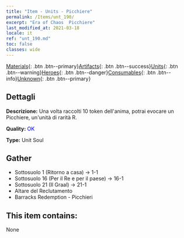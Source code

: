 ```yaml
---
title: "Item - Units - Picchiere"
permalink: /Items/unt_190/
excerpt: "Era of Chaos  Picchiere"
last_modified_at: 2021-03-18
locale: it
ref: "unt_190.md"
toc: false
classes: wide
---
```

 [Materials](/it/Items/){: .btn .btn--primary}[Artifacts](/it/Items/Artifacts/){: .btn .btn--success}[Units](/it/Items/Units/){: .btn .btn--warning}[Heroes](/it/Items/Heroes/){: .btn .btn--danger}[Consumables](/it/Items/Consumables/){: .btn .btn--info}[Unknown](/it/Items/Unknown/){: .btn .btn--primary}

## Dettagli
 **Descrizione:** Una volta raccolti 10 token dell'anima, potrai evocare un Picchiere, un'unità di rarità R.

 **Quality:** <span style="color: #0000CD">OK</span>

 **Type:** Unit Soul

## Gather

*    Sottosuolo 1 (Ritorno a casa) -> 1-1 
*    Sottosuolo 16 (Per il Re e per il paese) -> 16-1 
*    Sottosuolo 21 (Il Graal) -> 21-1 
*    Altare del Reclutamento 
*    Barracks Redemption - Picchieri 

## This item contains:

  None

